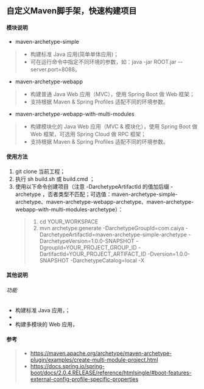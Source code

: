 ## 自定义Maven脚手架，快速构建项目
#### 模块说明
* maven-archetype-simple
> - 构建标准 Java 应用(简单单体应用)；
> - 可在运行命令中指定不同环境的参数，如：java -jar ROOT.jar --server.port=8088。

* maven-archetype-webapp
> - 构建普通 Java Web 应用（MVC），使用 Spring Boot 做 Web 框架；
> - 支持根据 Maven & Spring Profiles 适配不同的环境参数。

* maven-archetype-webapp-with-multi-modules
> - 构建模块化的 Java Web 应用（MVC & 模块化），使用 Spring Boot 做 Web 框架，可选用 Spring Cloud 做 RPC 框架；
> - 支持根据 Maven & Spring Profiles 适配不同的环境参数。

#### 使用方法
1. git clone 当前工程；
2. 执行 sh build.sh 或 build.cmd ；
3. 使用以下命令创建项目（注意 -DarchetypeArtifactId 的值加后缀 -archetype ，否者类型不匹配；可选值：maven-archetype-simple-archetype、maven-archetype-webapp-archetype、maven-archetype-webapp-with-multi-modules-archetype）： 
    > 1. cd YOUR_WORKSPACE
    > 2. mvn archetype:generate -DarchetypeGroupId=com.caiya -DarchetypeArtifactId=maven-archetype-simple-archetype -DarchetypeVersion=1.0.0-SNAPSHOT -DgroupId=YOUR_PROJECT_GROUP_ID -DartifactId=YOUR_PROJECT_ARTIFACT_ID -Dversion=1.0.0-SNAPSHOT -DarchetypeCatalog=local -X

#### 其他说明
###### 功能
* 构建标准 Java 应用，；
* 
* 构建多模块的 Web 应用，

#### 参考
> * https://maven.apache.org/archetype/maven-archetype-plugin/examples/create-multi-module-project.html
> * https://docs.spring.io/spring-boot/docs/2.0.4.RELEASE/reference/htmlsingle/#boot-features-external-config-profile-specific-properties


